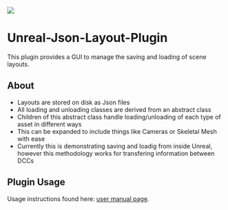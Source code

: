 ![](Images/cave.gif)
# Unreal-Json-Layout-Plugin

This plugin provides a GUI to manage the saving and loading of scene layouts.

## About

- Layouts are stored on disk as Json files
- All loading and unloading classes are derived from an abstract class
- Children of this abstract class handle loading/unloading of each type of asset in different ways
- This can be expanded to include things like Cameras or Skeletal Mesh with ease
- Currently this is demonstrating saving and loadig from inside Unreal, however this methodology works for transfering information between DCCs

## Plugin Usage
Usage instructions found here: [user manual page](USAGE.md).
